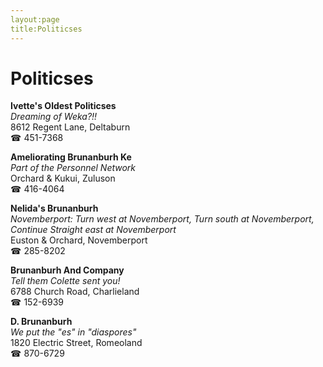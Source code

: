 ```yaml
---
layout:page
title:Politicses
---
```

# Politicses

**Ivette's Oldest Politicses**  
_Dreaming of Weka?!!_  
8612 Regent Lane, Deltaburn  
☎ 451-7368



**Ameliorating Brunanburh Ke**  
_Part of the Personnel Network_  
Orchard & Kukui, Zuluson  
☎ 416-4064



**Nelida's Brunanburh**  
_Novemberport: Turn west at Novemberport, Turn south at Novemberport, Continue Straight east at Novemberport_  
Euston & Orchard, Novemberport  
☎ 285-8202



**Brunanburh And Company**  
_Tell them Colette sent you!_  
6788 Church Road, Charlieland  
☎ 152-6939



**D. Brunanburh**  
_We put the "es" in "diaspores"_  
1820 Electric Street, Romeoland  
☎ 870-6729



